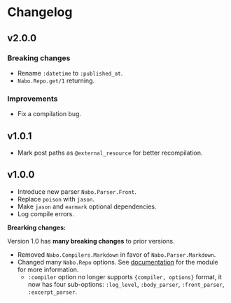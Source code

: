 # Changelog

## v2.0.0

### Breaking changes

* Rename `:datetime` to `:published_at`.
* `Nabo.Repo.get/1` returning.

### Improvements

* Fix a compilation bug.

## v1.0.1

* Mark post paths as `@external_resource` for better recompilation.

## v1.0.0

* Introduce new parser `Nabo.Parser.Front`.
* Replace `poison` with `jason`.
* Make `jason` and `earmark` optional dependencies.
* Log compile errors.

**Brearking changes:**

Version 1.0 has **many breaking changes** to prior versions.

* Removed `Nabo.Compilers.Markdown` in favor of `Nabo.Parser.Markdown`.
* Changed many `Nabo.Repo` options. See [documentation](http://hexdocs.pm/nabo) for the module for more information.
  * `:compiler` option no longer supports `{compiler, options}` format, it now
    has four sub-options: `:log_level`, `:body_parser`, `:front_parser`,
    `:excerpt_parser`.
